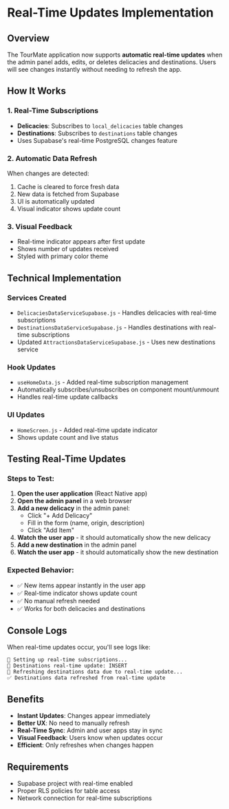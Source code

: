 # Real-Time Updates Implementation

## Overview
The TourMate application now supports **automatic real-time updates** when the admin panel adds, edits, or deletes delicacies and destinations. Users will see changes instantly without needing to refresh the app.

## How It Works

### 1. Real-Time Subscriptions
- **Delicacies**: Subscribes to `local_delicacies` table changes
- **Destinations**: Subscribes to `destinations` table changes
- Uses Supabase's real-time PostgreSQL changes feature

### 2. Automatic Data Refresh
When changes are detected:
1. Cache is cleared to force fresh data
2. New data is fetched from Supabase
3. UI is automatically updated
4. Visual indicator shows update count

### 3. Visual Feedback
- Real-time indicator appears after first update
- Shows number of updates received
- Styled with primary color theme

## Technical Implementation

### Services Created
- `DelicaciesDataServiceSupabase.js` - Handles delicacies with real-time subscriptions
- `DestinationsDataServiceSupabase.js` - Handles destinations with real-time subscriptions
- Updated `AttractionsDataServiceSupabase.js` - Uses new destinations service

### Hook Updates
- `useHomeData.js` - Added real-time subscription management
- Automatically subscribes/unsubscribes on component mount/unmount
- Handles real-time update callbacks

### UI Updates
- `HomeScreen.js` - Added real-time update indicator
- Shows update count and live status

## Testing Real-Time Updates

### Steps to Test:
1. **Open the user application** (React Native app)
2. **Open the admin panel** in a web browser
3. **Add a new delicacy** in the admin panel:
   - Click "+ Add Delicacy"
   - Fill in the form (name, origin, description)
   - Click "Add Item"
4. **Watch the user app** - it should automatically show the new delicacy
5. **Add a new destination** in the admin panel
6. **Watch the user app** - it should automatically show the new destination

### Expected Behavior:
- ✅ New items appear instantly in the user app
- ✅ Real-time indicator shows update count
- ✅ No manual refresh needed
- ✅ Works for both delicacies and destinations

## Console Logs
When real-time updates occur, you'll see logs like:
```
🔄 Setting up real-time subscriptions...
📡 Destinations real-time update: INSERT
🔄 Refreshing destinations data due to real-time update...
✅ Destinations data refreshed from real-time update
```

## Benefits
- **Instant Updates**: Changes appear immediately
- **Better UX**: No need to manually refresh
- **Real-Time Sync**: Admin and user apps stay in sync
- **Visual Feedback**: Users know when updates occur
- **Efficient**: Only refreshes when changes happen

## Requirements
- Supabase project with real-time enabled
- Proper RLS policies for table access
- Network connection for real-time subscriptions
